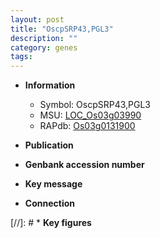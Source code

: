 ```yaml
---
layout: post
title: "OscpSRP43,PGL3"
description: ""
category: genes
tags: 
---
```


* **Information**  
    + Symbol: OscpSRP43,PGL3  
    + MSU: [LOC_Os03g03990](http://rice.uga.edu/cgi-bin/ORF_infopage.cgi?orf=LOC_Os03g03990)  
    + RAPdb: [Os03g0131900](http://rapdb.dna.affrc.go.jp/viewer/gbrowse_details/irgsp1?name=Os03g0131900)  

* **Publication**  

* **Genbank accession number**  

* **Key message**  

* **Connection**  

[//]: # * **Key figures**  


